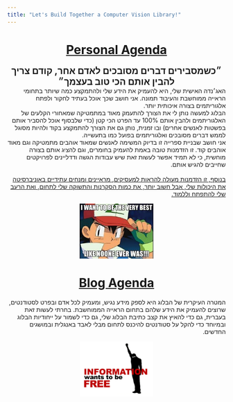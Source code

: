 ```yaml
---
title: "Let's Build Together a Computer Vision Library!"
---
```

<head>
<!-- Global site tag (gtag.js) - Google Analytics -->
<script async src="https://www.googletagmanager.com/gtag/js?id=UA-213391535-1"></script>
<script>
  window.dataLayer = window.dataLayer || [];
  function gtag(){dataLayer.push(arguments);}
  gtag('js', new Date());

  gtag('config', 'UA-213391535-1');
</script>
<style>
.centerImage {
  display: block;
  margin-left: auto;
  margin-right: auto;
}
</style>
</head>


<div dir="rtl">
<h1 align="center"><b><u>Personal Agenda</u></b></h1>
<div align="center" style="font-size: 150%">
<b>
״כשמסבירים דברים מסובכים לאדם אחר, קודם צריך להבין אותם הכי טוב בעצמך״ 
</b>
</div>
האג׳נדה האישית שלי, היא להעמיק את הידע שלי ולהתמקצע כמה שיותר בתחומי הראייה ממוחשבת והעיבוד תמונה. אני חושב שכך אוכל בעתיד לחקור ולפתח אלגוריתמים בצורה איכותית יותר.
<br>
הבלוג למעשה נותן לי את הצורך להתעמק מאוד במתמטיקה שמאחורי הקלעים של האלגוריתמים ולהבין אותם 100% עד הפרט הכי קטן (כדי שלבסוף אוכל להסביר אותם בפשטות לאנשים אחרים) ובו זמנית, נותן גם את הצורך להתמקצע בקוד ולהיות מסוגל לממש דברים מסובכים ואלגוריתמים בפועל כמו בתעשייה.
<br>
אני חושב שבניית ספרייה זו בדיוק המשימה לאנשים שמאוד אוהבים מתמטיקה וגם מאוד אוהבים קוד. זו הזדמנות טובה באמת להעמיק בחומרים, וגם להציג אותם בצורה מוחשית, כי לא תמיד אפשר לעשות זאת שיש עבודות הגשה ודדליינים לפרויקטים שחייבים להגיש אותם.
<br>
<br>
<u>
בנוסף, זו הזדמנות מעולה להראות למעסיקים, מראיינים ומנחים עתידיים באוניברסיטה את היכולות שלי, אבל חשוב יותר, את כמות הסקרנות והתשוקה שלי לתחום, ואת הרעב שלי להתפתח וללמוד.
</u>
<br>

<figure>
<img src='images/theVeryBest.jpeg' style="width: 40%; height: auto;" class="centerImage"/> 
</figure>

<h1 align="center"><b><u>Blog Agenda</u></b></h1>
המטרה העיקרית של הבלוג היא לספק מידע נגיש, ומעמיק לכל אדם ובפרט לסטודנטים, שרוצים להעמיק את הידע שלהם בתחום הראייה הממוחשבת. בחרתי לעשות זאת בעברית, גם כדי להאיץ את קצב כתיבת הבלוג שלי, גם כדי לשמור על ייחודיות הבלוג ובמיוחד כדי להקל על סטודנטים להיכנס לתחום מבלי לאבד באנגלית ובמושגים החדשים.

<figure>
<img src='images/informationFree.webp' style="width: 40%; height: auto;" class="centerImage"/> 
</figure>

<br>



<br>


</div>